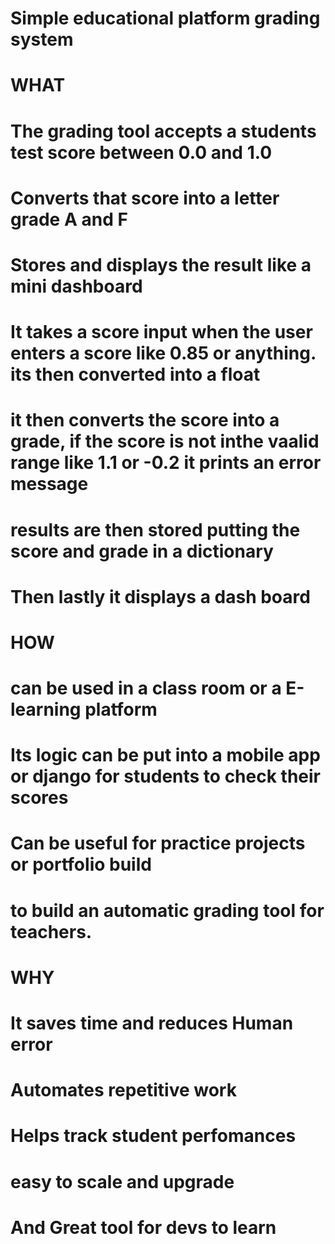 # Simple educational platform grading system
# WHAT
# The grading tool accepts a students test score between 0.0 and 1.0
# Converts that score into a letter grade A and F
# Stores and displays the result like a mini dashboard
# It takes a score input when the user enters a score like 0.85 or anything. its then converted into a float
# it then converts the score into a grade, if the score is not inthe vaalid range like 1.1 or -0.2 it prints an error message
# results are then stored putting the score and grade in a dictionary
# Then lastly it displays a dash board

# HOW 
# can be used in a class room or a E-learning platform
# Its logic can be put into a mobile app or django for students to check their scores
# Can be useful for practice projects or portfolio build
# to build an automatic grading tool for teachers.

# WHY
# It saves time and reduces Human error
# Automates repetitive work
# Helps track student perfomances
# easy to scale and upgrade
# And Great tool for devs to learn